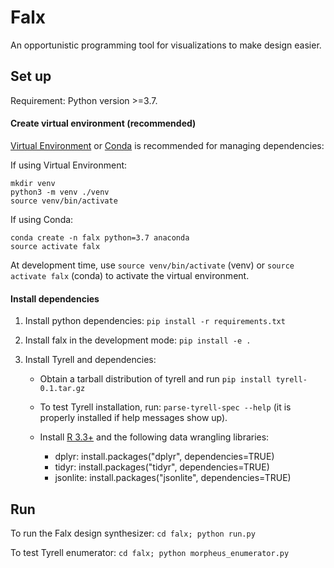 # Falx

An opportunistic programming tool for visualizations to make design easier.

## Set up

Requirement: Python version >=3.7.

#### Create virtual environment (recommended)

[Virtual Environment](<https://docs.python.org/3/library/venv.html>) or [Conda](https://www.anaconda.com/download/#macos) is recommended for managing dependencies:

If using Virtual Environment:

   ```
   mkdir venv
   python3 -m venv ./venv
   source venv/bin/activate
   ```
   
If using Conda:

   ```
   conda create -n falx python=3.7 anaconda
   source activate falx
   ```
   
At development time, use `source venv/bin/activate` (venv) or `source activate falx` (conda) to activate the virtual environment.

#### Install dependencies

1. Install python dependencies: `pip install -r requirements.txt`

2. Install falx in the development mode: `pip install -e .`

3. Install Tyrell and dependencies:

   * Obtain a tarball distribution of tyrell and run `pip install tyrell-0.1.tar.gz`

   * To test Tyrell installation, run: `parse-tyrell-spec --help` (it is properly installed if help messages show up).

   * Install [R 3.3+](https://cran.r-project.org/bin/macosx/R-3.5.2.pkg) and the following data wrangling libraries:
       - dplyr: install.packages("dplyr", dependencies=TRUE)
       - tidyr: install.packages("tidyr", dependencies=TRUE)
       - jsonlite: install.packages("jsonlite", dependencies=TRUE)

## Run

To run the Falx design synthesizer: `cd falx; python run.py`

To test Tyrell enumerator: `cd falx; python morpheus_enumerator.py`

